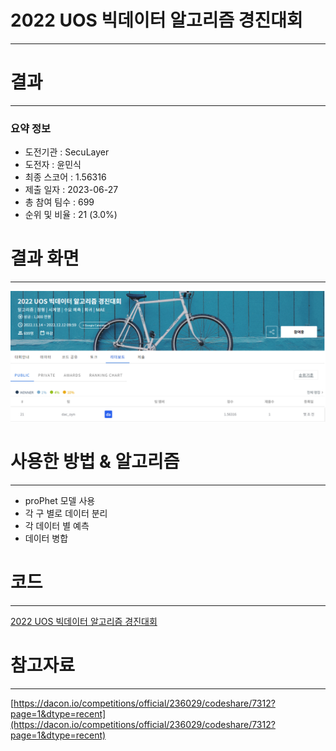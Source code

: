 # 2022 UOS 빅데이터 알고리즘 경진대회
-----------------------------------
# 결과
-----------------------------------
### 요약 정보
  * 도전기관 : SecuLayer
  * 도전자 : 윤민식
  * 최종 스코어 : 1.56316
  * 제출 일자 : 2023-06-27
  * 총 참여 팀수 : 699
  * 순위 및 비율 : 21 (3.0%)
# 결과 화면
-----------------------------------
![rank](./img/rank.PNG)
# 사용한 방법 & 알고리즘
----------------------------------
  * proPhet 모델 사용
  * 각 구 별로 데이터 분리
  * 각 데이터 별 예측
  * 데이터 병합 
# 코드
----------------------------------
[2022 UOS 빅데이터 알고리즘 경진대회](./2022_UOS_빅데이터_알고리즘_경진대회.ipynb)
# 참고자료
----------------------------------
[https://dacon.io/competitions/official/236029/codeshare/7312?page=1&dtype=recent](https://dacon.io/competitions/official/236029/codeshare/7312?page=1&dtype=recent)
